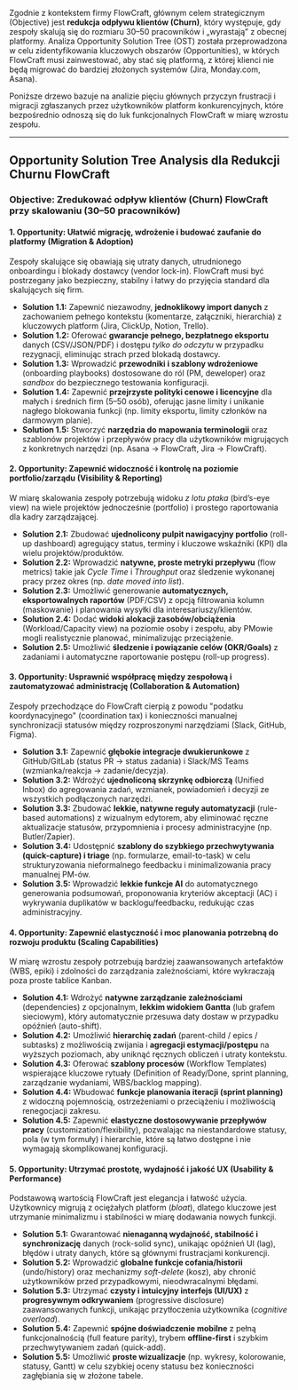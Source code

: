 Zgodnie z kontekstem firmy FlowCraft, głównym celem strategicznym (Objective) jest **redukcja odpływu klientów (Churn)**, który występuje, gdy zespoły skalują się do rozmiaru 30–50 pracowników i „wyrastają” z obecnej platformy. Analiza Opportunity Solution Tree (OST) została przeprowadzona w celu zidentyfikowania kluczowych obszarów (Opportunities), w których FlowCraft musi zainwestować, aby stać się platformą, z której klienci nie będą migrować do bardziej złożonych systemów (Jira, Monday.com, Asana).

Poniższe drzewo bazuje na analizie pięciu głównych przyczyn frustracji i migracji zgłaszanych przez użytkowników platform konkurencyjnych, które bezpośrednio odnoszą się do luk funkcjonalnych FlowCraft w miarę wzrostu zespołu.

---

## Opportunity Solution Tree Analysis dla Redukcji Churnu FlowCraft

### Objective: Zredukować odpływ klientów (Churn) FlowCraft przy skalowaniu (30–50 pracowników)

#### 1. Opportunity: Ułatwić migrację, wdrożenie i budować zaufanie do platformy (Migration & Adoption)

Zespoły skalujące się obawiają się utraty danych, utrudnionego onboardingu i blokady dostawcy (vendor lock-in). FlowCraft musi być postrzegany jako bezpieczny, stabilny i łatwy do przyjęcia standard dla skalujących się firm.

*   **Solution 1.1:** Zapewnić niezawodny, **jednoklikowy import danych** z zachowaniem pełnego kontekstu (komentarze, załączniki, hierarchia) z kluczowych platform (Jira, ClickUp, Notion, Trello).
*   **Solution 1.2:** Oferować **gwarancje pełnego, bezpłatnego eksportu** danych (CSV/JSON/PDF) i dostępu *tylko do odczytu* w przypadku rezygnacji, eliminując strach przed blokadą dostawcy.
*   **Solution 1.3:** Wprowadzić **przewodniki i szablony wdrożeniowe** (onboarding playbooks) dostosowane do ról (PM, deweloper) oraz *sandbox* do bezpiecznego testowania konfiguracji.
*   **Solution 1.4:** Zapewnić **przejrzyste polityki cenowe i licencyjne** dla małych i średnich firm (5–50 osób), oferując jasne limity i unikanie nagłego blokowania funkcji (np. limity eksportu, limity członków na darmowym planie).
*   **Solution 1.5:** Stworzyć **narzędzia do mapowania terminologii** oraz szablonów projektów i przepływów pracy dla użytkowników migrujących z konkretnych narzędzi (np. Asana $\to$ FlowCraft, Jira $\to$ FlowCraft).

#### 2. Opportunity: Zapewnić widoczność i kontrolę na poziomie portfolio/zarządu (Visibility & Reporting)

W miarę skalowania zespoły potrzebują widoku *z lotu ptaka* (bird’s-eye view) na wiele projektów jednocześnie (portfolio) i prostego raportowania dla kadry zarządzającej.

*   **Solution 2.1:** Zbudować **ujednolicony pulpit nawigacyjny portfolio** (roll-up dashboard) agregujący status, terminy i kluczowe wskaźniki (KPI) dla wielu projektów/produktów.
*   **Solution 2.2:** Wprowadzić **natywne, proste metryki przepływu** (flow metrics) takie jak *Cycle Time* i *Throughput* oraz śledzenie wykonanej pracy przez okres (np. *date moved into list*).
*   **Solution 2.3:** Umożliwić generowanie **automatycznych, eksportowalnych raportów** (PDF/CSV) z opcją filtrowania kolumn (maskowanie) i planowania wysyłki dla interesariuszy/klientów.
*   **Solution 2.4:** Dodać **widoki alokacji zasobów/obciążenia** (Workload/Capacity view) na poziomie osoby i zespołu, aby PMowie mogli realistycznie planować, minimalizując przeciążenie.
*   **Solution 2.5:** Umożliwić **śledzenie i powiązanie celów (OKR/Goals)** z zadaniami i automatyczne raportowanie postępu (roll-up progress).

#### 3. Opportunity: Usprawnić współpracę między zespołową i zautomatyzować administrację (Collaboration & Automation)

Zespoły przechodzące do FlowCraft cierpią z powodu "podatku koordynacyjnego" (coordination tax) i konieczności manualnej synchronizacji statusów między rozproszonymi narzędziami (Slack, GitHub, Figma).

*   **Solution 3.1:** Zapewnić **głębokie integracje dwukierunkowe** z GitHub/GitLab (status PR $\to$ status zadania) i Slack/MS Teams (wzmianka/reakcja $\to$ zadanie/decyzja).
*   **Solution 3.2:** Wdrożyć **ujednoliconą skrzynkę odbiorczą** (Unified Inbox) do agregowania zadań, wzmianek, powiadomień i decyzji ze wszystkich podłączonych narzędzi.
*   **Solution 3.3:** Zbudować **lekkie, natywne reguły automatyzacji** (rule-based automations) z wizualnym edytorem, aby eliminować ręczne aktualizacje statusów, przypomnienia i procesy administracyjne (np. Butler/Zapier).
*   **Solution 3.4:** Udostępnić **szablony do szybkiego przechwytywania (quick-capture) i triage** (np. formularze, email-to-task) w celu strukturyzowania nieformalnego feedbacku i minimalizowania pracy manualnej PM-ów.
*   **Solution 3.5:** Wprowadzić **lekkie funkcje AI** do automatycznego generowania podsumowań, proponowania kryteriów akceptacji (AC) i wykrywania duplikatów w backlogu/feedbacku, redukując czas administracyjny.

#### 4. Opportunity: Zapewnić elastyczność i moc planowania potrzebną do rozwoju produktu (Scaling Capabilities)

W miarę wzrostu zespoły potrzebują bardziej zaawansowanych artefaktów (WBS, epiki) i zdolności do zarządzania zależnościami, które wykraczają poza proste tablice Kanban.

*   **Solution 4.1:** Wdrożyć **natywne zarządzanie zależnościami** (dependencies) z opcjonalnym, **lekkim widokiem Gantta** (lub grafem sieciowym), który automatycznie przesuwa daty dostaw w przypadku opóźnień (auto-shift).
*   **Solution 4.2:** Umożliwić **hierarchię zadań** (parent-child / epics / subtasks) z możliwością zwijania i **agregacji estymacji/postępu** na wyższych poziomach, aby uniknąć ręcznych obliczeń i utraty kontekstu.
*   **Solution 4.3:** Oferować **szablony procesów** (Workflow Templates) wspierające kluczowe rytuały (Definition of Ready/Done, sprint planning, zarządzanie wydaniami, WBS/backlog mapping).
*   **Solution 4.4:** Wbudować **funkcje planowania iteracji (sprint planning)** z widoczną pojemnością, ostrzeżeniami o przeciążeniu i możliwością renegocjacji zakresu.
*   **Solution 4.5:** Zapewnić **elastyczne dostosowywanie przepływów pracy** (customization/flexibility), pozwalając na niestandardowe statusy, pola (w tym formuły) i hierarchie, które są łatwo dostępne i nie wymagają skomplikowanej konfiguracji.

#### 5. Opportunity: Utrzymać prostotę, wydajność i jakość UX (Usability & Performance)

Podstawową wartością FlowCraft jest elegancja i łatwość użycia. Użytkownicy migrują z ociężałych platform (*bloat*), dlatego kluczowe jest utrzymanie minimalizmu i stabilności w miarę dodawania nowych funkcji.

*   **Solution 5.1:** Gwarantować **nienaganną wydajność, stabilność i synchronizację** danych (rock-solid sync), unikając opóźnień UI (lag), błędów i utraty danych, które są głównymi frustracjami konkurencji.
*   **Solution 5.2:** Wprowadzić **globalne funkcje cofania/historii** (undo/history) oraz mechanizmy *soft-delete* (kosz), aby chronić użytkowników przed przypadkowymi, nieodwracalnymi błędami.
*   **Solution 5.3:** Utrzymać **czysty i intuicyjny interfejs (UI/UX)** z **progresywnym odkrywaniem** (progressive disclosure) zaawansowanych funkcji, unikając przytłoczenia użytkownika (*cognitive overload*).
*   **Solution 5.4:** Zapewnić **spójne doświadczenie mobilne** z pełną funkcjonalnością (full feature parity), trybem **offline-first** i szybkim przechwytywaniem zadań (quick-add).
*   **Solution 5.5:** Umożliwić **proste wizualizacje** (np. wykresy, kolorowanie, statusy, Gantt) w celu szybkiej oceny statusu bez konieczności zagłębiania się w złożone tabele.
